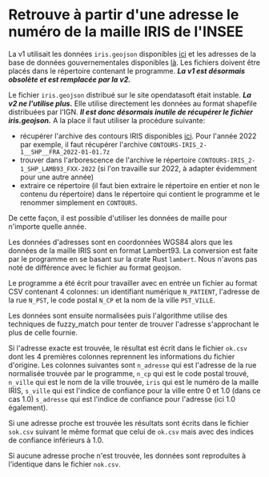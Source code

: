 # Retrouve à partir d'une adresse le numéro de la maille IRIS de l'INSEE

La v1 utilisait les données `iris.geojson` disponibles
[ici](https://data.opendatasoft.com/explore/dataset/iris@datailedefrance/export/)
et les adresses de la base de données gouvernementales disponibles
[là](https://adresse.data.gouv.fr/data/ban/adresses/latest/csv/adresses-france.csv.gz).
Les fichiers doivent être placés dans le répertoire contenant le programme.
***La v1 est désormais obsolète et est remplacée par la v2.***

Le fichier `iris.geojson` distribué sur le site opendatasoft était instable.
***La v2 ne l'utilise plus.***
Elle utilise directement les données au format shapefile distribuées
par l'IGN.
***Il est donc désormais inutile de récupérer le fichier iris.geojson.***
A la place il faut utiliser la procédure suivante: 
- récupérer l'archive des contours IRIS disponibles
[ici](https://geoservices.ign.fr/contoursiris).
Pour l'année 2022 par exemple, il faut récupérer l'archive
`CONTOURS-IRIS_2-1__SHP__FRA_2022-01-01.7z`
- trouver dans l'arborescence de l'archive le répertoire 
`CONTOURS-IRIS_2-1_SHP_LAMB93_FXX-2022` (si l'on travaille sur 2022, à adapter évidemment pour une autre année)
- extraire ce répertoire (il faut bien extraire le répertoire en entier et non le contenu du répertoire) dans le répertoire qui contient le programme et le renommer simplement en 
`CONTOURS`. 

De cette façon, il est possible d'utiliser les données de maille pour n'importe quelle année.

Les données d'adresses sont en coordonnées WGS84 alors que les données de la maille IRIS sont en format Lambert93.
La conversion est faite par le programme en se basant sur la crate Rust `lambert`. Nous n'avons pas noté de différence 
avec le fichier au format geojson.

Le programme a été écrit pour travailler avec en entrée un fichier au format CSV contenant 4 colonnes:
un identifiant numérique `N_PATIENT`,
l'adresse de la rue `N_PST`,
le code postal `N_CP`
et la nom de la ville `PST_VILLE`.

Les données sont ensuite normalisées puis l'algorithme utilise des techniques de fuzzy_match pour tenter de trouver 
l'adresse s'approchant le plus de celle fournie. 

Si l'adresse exacte est trouvée, le résultat est écrit dans le fichier `ok.csv`
dont les 4 premières colonnes reprennent les informations du fichier d'origine. Les colonnes suivantes sont
`n_adresse` qui est l'adresse de la rue normalisée trouvée par le programme,
`n_cp` qui est le code postal trouvé,
`n_ville` qui est le nom de la ville trouvée,
`iris` qui est le numéro de la maille IRIS,
`s_ville` qui est l'indice de confiance pour la ville entre 0 et 1.0 (dans ce cas 1.0) 
`s_adresse` qui est l'indice de confiance pour l'adresse (ici 1.0 également).

Si une adresse proche est trouvée les résultats sont écrits dans le fichier `sok.csv` suivant le même
format que celui de `ok.csv` mais avec des indices de confiance inférieurs à 1.0.

Si aucune adresse proche n'est trouvée, les données sont reproduites à l'identique dans le fichier `nok.csv`.
